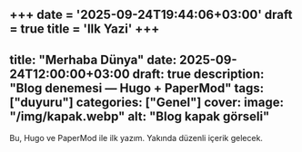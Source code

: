+++
date = '2025-09-24T19:44:06+03:00'
draft = true
title = 'Ilk Yazi'
+++
---
title: "Merhaba Dünya"
date: 2025-09-24T12:00:00+03:00
draft: true
description: "Blog denemesi — Hugo + PaperMod"
tags: ["duyuru"]
categories: ["Genel"]
cover:
  image: "/img/kapak.webp"
  alt: "Blog kapak görseli"
---

Bu, Hugo ve PaperMod ile ilk yazım. Yakında düzenli içerik gelecek.
